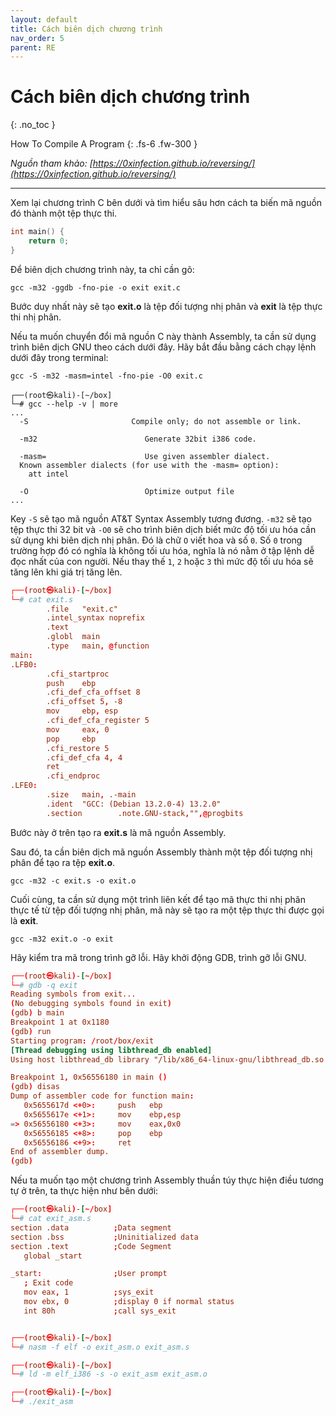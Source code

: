 ```yaml
---
layout: default
title: Cách biên dịch chương trình
nav_order: 5
parent: RE
---
```


# Cách biên dịch chương trình
{: .no_toc }

How To Compile A Program
{: .fs-6 .fw-300 }

_Nguồn tham khảo: [https://0xinfection.github.io/reversing/](https://0xinfection.github.io/reversing/)_

---

Xem lại chương trình C bên dưới và tìm hiểu sâu hơn cách ta biến mã nguồn đó thành một tệp thực thi.

```c
int main() {
    return 0;
}
```

Để biên dịch chương trình này, ta chỉ cần gõ:

```
gcc -m32 -ggdb -fno-pie -o exit exit.c
```

Bước duy nhất này sẽ tạo __exit.o__ là tệp đối tượng nhị phân và __exit__ là tệp thực thi nhị phân.

Nếu ta muốn chuyển đổi mã nguồn C này thành Assembly, ta cần sử dụng trình biên dịch GNU theo cách dưới đây. Hãy bắt đầu bằng cách chạy lệnh dưới đây trong terminal:

```
gcc -S -m32 -masm=intel -fno-pie -O0 exit.c
```

```
┌──(root㉿kali)-[~/box]
└─# gcc --help -v | more
...
  -S                       Compile only; do not assemble or link.

  -m32                        Generate 32bit i386 code.

  -masm=                      Use given assembler dialect.
  Known assembler dialects (for use with the -masm= option):
    att intel

  -O                          Optimize output file
...
```

Key `-S` sẽ tạo mã nguồn AT&T Syntax Assembly tương đương. `-m32` sẽ tạo tệp thực thi 32 bit và `-O0` sẽ cho trình biên dịch biết mức độ tối ưu hóa cần sử dụng khi biên dịch nhị phân. Đó là chữ `O` viết hoa và số `0`. Số `0` trong trường hợp đó có nghĩa là không tối ưu hóa, nghĩa là nó nằm ở tập lệnh dễ đọc nhất của con người. Nếu thay thế `1`, `2` hoặc `3` thì mức độ tối ưu hóa sẽ tăng lên khi giá trị tăng lên.

```conf
┌──(root㉿kali)-[~/box]
└─# cat exit.s
        .file   "exit.c"
        .intel_syntax noprefix
        .text
        .globl  main
        .type   main, @function
main:
.LFB0:
        .cfi_startproc
        push    ebp
        .cfi_def_cfa_offset 8
        .cfi_offset 5, -8
        mov     ebp, esp
        .cfi_def_cfa_register 5
        mov     eax, 0
        pop     ebp
        .cfi_restore 5
        .cfi_def_cfa 4, 4
        ret
        .cfi_endproc
.LFE0:
        .size   main, .-main
        .ident  "GCC: (Debian 13.2.0-4) 13.2.0"
        .section        .note.GNU-stack,"",@progbits
```

Bước này ở trên tạo ra __exit.s__ là mã nguồn Assembly.

Sau đó, ta cần biên dịch mã nguồn Assembly thành một tệp đối tượng nhị phân để tạo ra tệp __exit.o__.

```
gcc -m32 -c exit.s -o exit.o
```

Cuối cùng, ta cần sử dụng một trình liên kết để tạo mã thực thi nhị phân thực tế từ tệp đối tượng nhị phân, mã này sẽ tạo ra một tệp thực thi được gọi là __exit__. 

```
gcc -m32 exit.o -o exit
```

Hãy kiểm tra mã trong trình gỡ lỗi. Hãy khởi động GDB, trình gỡ lỗi GNU.

```conf
┌──(root㉿kali)-[~/box]
└─# gdb -q exit
Reading symbols from exit...
(No debugging symbols found in exit)
(gdb) b main
Breakpoint 1 at 0x1180
(gdb) run
Starting program: /root/box/exit
[Thread debugging using libthread_db enabled]
Using host libthread_db library "/lib/x86_64-linux-gnu/libthread_db.so.1".

Breakpoint 1, 0x56556180 in main ()
(gdb) disas
Dump of assembler code for function main:
   0x5655617d <+0>:     push   ebp
   0x5655617e <+1>:     mov    ebp,esp
=> 0x56556180 <+3>:     mov    eax,0x0
   0x56556185 <+8>:     pop    ebp
   0x56556186 <+9>:     ret
End of assembler dump.
(gdb)
```

Nếu ta muốn tạo một chương trình Assembly thuần túy thực hiện điều tương tự ở trên, ta thực hiện như bên dưới:

```conf
┌──(root㉿kali)-[~/box]
└─# cat exit_asm.s
section .data          ;Data segment
section .bss           ;Uninitialized data
section .text          ;Code Segment
   global _start

_start:                ;User prompt
   ; Exit code
   mov eax, 1          ;sys_exit
   mov ebx, 0          ;display 0 if normal status
   int 80h             ;call sys_exit


┌──(root㉿kali)-[~/box]
└─# nasm -f elf -o exit_asm.o exit_asm.s

┌──(root㉿kali)-[~/box]
└─# ld -m elf_i386 -s -o exit_asm exit_asm.o

┌──(root㉿kali)-[~/box]
└─# ./exit_asm
```
